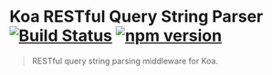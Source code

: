 # Koa RESTful Query String Parser [![Build Status](https://travis-ci.org/francisbrito/koa-restful-qs.svg?branch=master)](https://travis-ci.org/francisbrito/koa-restful-qs) [![npm version](https://badge.fury.io/js/koa-restful-qs.svg)](https://badge.fury.io/js/koa-restful-qs)
> RESTful query string parsing middleware for Koa.
